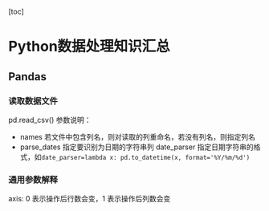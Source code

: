 [toc]

# Python数据处理知识汇总
## Pandas
### 读取数据文件
pd.read_csv() 参数说明：<br>
- names 若文件中包含列名，则对读取的列重命名，若没有列名，则指定列名
- parse_dates 指定要识别为日期的字符串列
  date_parser 指定日期字符串的格式，如`date_parser=lambda x: pd.to_datetime(x, format='%Y/%m/%d')`
### 通用参数解释
axis: 0 表示操作后行数会变，1 表示操作后列数会变<br>
